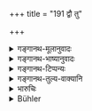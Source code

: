 +++
title = "191 द्वौ तु"

+++

<details><summary>गङ्गानथ-मूलानुवादः</summary>

But if two sons, born of two men, contend for the property in the mother’s possession, each shall take, to the exclusion of the other, what belonged to his own father.—(191)
</details>

<details><summary>गङ्गानथ-भाष्यानुवादः</summary>

**(verses 9.182-201)  
**

(No Bhāṣya available.)
</details>

<details><summary>गङ्गानथ-टिप्पन्यः</summary>

Kullūka and Nandana take this verse as referring to the case in which a woman married twice successively two husbands and bore a son to each of them; in this case, on the death of the husbands, the property of each should be given by the mother to his own son.—Rāghavānanda, while accepting this explanation, proposes another:—‘If two sons begotten by two different men contend for the separate property of their mother, &c., &c.’.—Nārāyaṇa holds that the verse refers to a contention between a ‘body-born’ son and a ‘*golaka*’ or ‘*Paunarbhava*’ son for the estates of their respective fathers held by their mother.

This verse is quoted in *Vivādaratnākara* (p. 588), which notes that the term ‘*strī*’, according to the *Pārijāta*, stands for the prostitute, the re-married widow or the dissolute woman;—and in
*Vyavahāra-Bālambhaṭṭī* (pp. 483 and 758).
</details>

<details><summary>गङ्गानथ-तुल्य-वाक्यानि</summary>

\[See texts under [59],
[145 and
146].\]
</details>

<details><summary>भारुचिः</summary>

या पुनर्भूः सापत्या सधना च परस्मिन् पुरुषे पुनर् भवति तत्रायं विभागः । इदं च पुनर्भूपुत्रस्यांशहरत्वे दर्शनम् ॥ ९.१९१ ॥
</details>

<details><summary>Bühler</summary>

191	But if two (sons), begotten by two (different men), contend for the property (in the hands) of their mother, each shall take, to the exclusion of the other, what belonged to his father.
</details>

